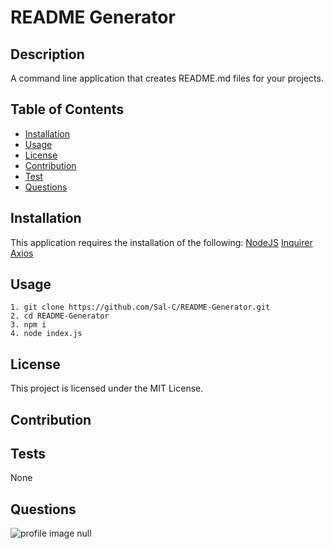# README Generator

## Description 
A command line application that creates README.md files for your projects. 

## Table of Contents 
* [Installation](#installation) 
* [Usage](#usage) 
* [License](#license) 
* [Contribution](#contribution) 
* [Test](#test) 
* [Questions](#questions) 

## Installation 
This application requires the installation of the following:
[NodeJS](https://nodejs.org/en/)
[Inquirer](https://www.npmjs.com/package/inquirer)
[Axios](https://www.npmjs.com/package/axios)

## Usage 
```
1. git clone https://github.com/Sal-C/README-Generator.git
2. cd README-Generator
3. npm i
4. node index.js
```

## License 
This project is licensed under the MIT License.

## Contribution 

## Tests 
None

## Questions 
![profile image](https://avatars0.githubusercontent.com/u/58465652?v=4)
null 
